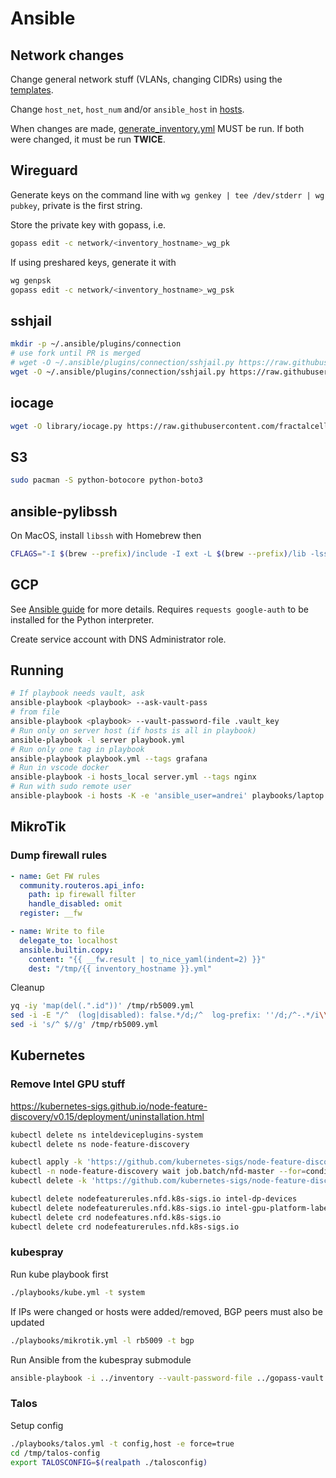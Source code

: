 # Ansible

## Network changes

Change general network stuff (VLANs, changing CIDRs) using the [templates](./files/inventory).

Change `host_net`, `host_num` and/or `ansible_host` in [hosts](./inventory/hosts).

When changes are made, [generate_inventory.yml](./playbooks/generate_inventory.yml) MUST be run.
If both were changed, it must be run **TWICE**.

## Wireguard

Generate keys on the command line with `wg genkey | tee /dev/stderr | wg pubkey`, private is the first string.

Store the private key with gopass, i.e.

```sh
gopass edit -c network/<inventory_hostname>_wg_pk
```

If using preshared keys, generate it with

```sh
wg genpsk
gopass edit -c network/<inventory_hostname>_wg_psk
```

## sshjail

```sh
mkdir -p ~/.ansible/plugins/connection
# use fork until PR is merged
# wget -O ~/.ansible/plugins/connection/sshjail.py https://raw.githubusercontent.com/austinhyde/ansible-sshjail/master/sshjail.py
wget -O ~/.ansible/plugins/connection/sshjail.py https://raw.githubusercontent.com/nerzhul/ansible-sshjail/patch-1/sshjail.py
```

## iocage

```sh
wget -O library/iocage.py https://raw.githubusercontent.com/fractalcells/ansible-iocage/master/iocage.py
```

## S3

```sh
sudo pacman -S python-botocore python-boto3
```

## ansible-pylibssh

On MacOS, install `libssh` with Homebrew then

```sh
CFLAGS="-I $(brew --prefix)/include -I ext -L $(brew --prefix)/lib -lssh" pip install ansible-pylibssh
```

## GCP

See [Ansible guide](https://docs.ansible.com/ansible/latest/scenario_guides/guide_gce.html) for more details.
Requires `requests google-auth` to be installed for the Python interpreter.

Create service account with DNS Administrator role.

## Running

```sh
# If playbook needs vault, ask
ansible-playbook <playbook> --ask-vault-pass
# from file
ansible-playbook <playbook> --vault-password-file .vault_key
# Run only on server host (if hosts is all in playbook)
ansible-playbook -l server playbook.yml
# Run only one tag in playbook
ansible-playbook playbook.yml --tags grafana
# Run in vscode docker
ansible-playbook -i hosts_local server.yml --tags nginx
# Run with sudo remote user
ansible-playbook -i hosts -K -e 'ansible_user=andrei' playbooks/laptop.yml --diff --check --tags laptop
```

## MikroTik

### Dump firewall rules

```yml
- name: Get FW rules
  community.routeros.api_info:
    path: ip firewall filter
    handle_disabled: omit
  register: __fw

- name: Write to file
  delegate_to: localhost
  ansible.builtin.copy:
    content: "{{ __fw.result | to_nice_yaml(indent=2) }}"
    dest: "/tmp/{{ inventory_hostname }}.yml"
```

Cleanup

```sh
yq -iy 'map(del(.".id"))' /tmp/rb5009.yml
sed -i -E "/^  (log|disabled): false.*/d;/^  log-prefix: ''/d;/^-.*/i\\ " /tmp/rb5009.yml
sed -i 's/^ $//g' /tmp/rb5009.yml
```

## Kubernetes

### Remove Intel GPU stuff

https://kubernetes-sigs.github.io/node-feature-discovery/v0.15/deployment/uninstallation.html

```sh
kubectl delete ns inteldeviceplugins-system
kubectl delete ns node-feature-discovery

kubectl apply -k 'https://github.com/kubernetes-sigs/node-feature-discovery/deployment/overlays/prune?ref=v0.15.4'
kubectl -n node-feature-discovery wait job.batch/nfd-master --for=condition=complete
kubectl delete -k 'https://github.com/kubernetes-sigs/node-feature-discovery/deployment/overlays/prune?ref=v0.15.4'

kubectl delete nodefeaturerules.nfd.k8s-sigs.io intel-dp-devices
kubectl delete nodefeaturerules.nfd.k8s-sigs.io intel-gpu-platform-labeling
kubectl delete crd nodefeatures.nfd.k8s-sigs.io
kubectl delete crd nodefeaturerules.nfd.k8s-sigs.io
```

### kubespray

Run kube playbook first

```sh
./playbooks/kube.yml -t system
```

If IPs were changed or hosts were added/removed, BGP peers must also be updated

```sh
./playbooks/mikrotik.yml -l rb5009 -t bgp
```

Run Ansible from the kubespray submodule

```sh
ansible-playbook -i ../inventory --vault-password-file ../gopass-vault.sh cluster.yml
```

### Talos

Setup config

```sh
./playbooks/talos.yml -t config,host -e force=true
cd /tmp/talos-config
export TALOSCONFIG=$(realpath ./talosconfig)
```
